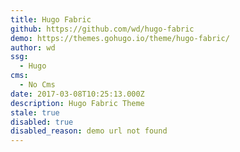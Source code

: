 ```yaml
---
title: Hugo Fabric
github: https://github.com/wd/hugo-fabric
demo: https://themes.gohugo.io/theme/hugo-fabric/
author: wd
ssg:
  - Hugo
cms:
  - No Cms
date: 2017-03-08T10:25:13.000Z
description: Hugo Fabric Theme
stale: true
disabled: true
disabled_reason: demo url not found
---
```

